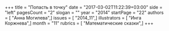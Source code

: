 +++
title = "Попасть в точку"
date = "2017-03-02T11:22:39+03:00"
side = "left"
pagesCount = "2"
slogan = ""
year = "2014"
startPage = "22"
authors = [ "Анна Могилева",]
issues = [ "2014_11",]
illustrators = [ "Инга Коржнева",]
month = "11"
rubrics = [ "Математические сказки",]
+++

